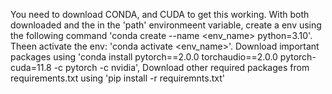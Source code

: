 You need to download CONDA, and CUDA to get this working. 
With both downloaded and the in the 'path' environmeent variable, create a env using the following command 'conda create --name <env_name> python=3.10'. 
Theen activate the env: 'conda activate <env_name>'.
Download important packages using 'conda install pytorch==2.0.0 torchaudio==2.0.0 pytorch-cuda=11.8 -c pytorch -c nvidia',
Download other required packages from requirements.txt using 'pip install -r requiremnts.txt'
